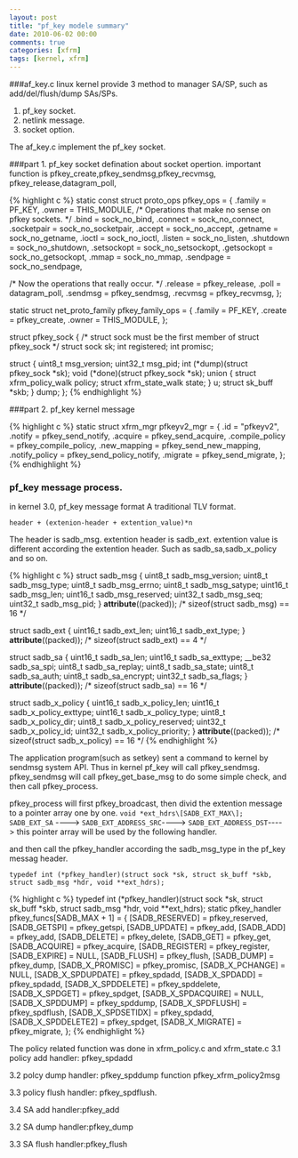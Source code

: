 ```yaml
---
layout: post
title: "pf_key modele summary"
date: 2010-06-02 00:00
comments: true
categories: [xfrm]
tags: [kernel, xfrm]
---
```


###af_key.c
linux kernel provide 3 method to manager SA/SP,
such as add/del/flush/dump SAs/SPs.
1. pf_key socket.
2. netlink message.
3. socket option.

The af_key.c implement the pf_key socket.

###part 1. pf_key socket defination about socket opertion.
important function is 
pfkey_create,pfkey_sendmsg,pfkey_recvmsg,
pfkey_release,datagram_poll, 


{% highlight c %}
static const struct proto_ops pfkey_ops = { 
.family        =    PF_KEY, 
.owner        =    THIS_MODULE, 
/* Operations that make no sense on pfkey sockets. */ 
.bind        =    sock_no_bind, 
.connect    =    sock_no_connect, 
.socketpair    =    sock_no_socketpair, 
.accept        =    sock_no_accept, 
.getname    =    sock_no_getname, 
.ioctl        =    sock_no_ioctl, 
.listen        =    sock_no_listen, 
.shutdown    =    sock_no_shutdown, 
.setsockopt    =    sock_no_setsockopt, 
.getsockopt    =    sock_no_getsockopt, 
.mmap        =    sock_no_mmap, 
.sendpage    =    sock_no_sendpage, 

/* Now the operations that really occur. */ 
.release    =    pfkey_release, 
.poll        =    datagram_poll, 
.sendmsg    =    pfkey_sendmsg, 
.recvmsg    =    pfkey_recvmsg, 
};


static struct net_proto_family pfkey_family_ops = { 
.family    =    PF_KEY, 
.create    =    pfkey_create, 
.owner    =    THIS_MODULE, 
};


struct pfkey_sock { 
/* struct sock must be the first member of struct pfkey_sock */ 
struct sock    sk; 
int        registered; 
int        promisc; 

struct { 
uint8_t        msg_version; 
uint32_t    msg_pid; 
int        (*dump)(struct pfkey_sock *sk); 
void        (*done)(struct pfkey_sock *sk); 
union { 
struct xfrm_policy_walk    policy; 
struct xfrm_state_walk    state; 
} u; 
struct sk_buff    *skb; 
} dump; 
}; 
{% endhighlight %}


###part 2. pf_key kernel message 

{% highlight c %}
static struct xfrm_mgr pfkeyv2_mgr =
{ 
.id        = "pfkeyv2", 
.notify        = pfkey_send_notify, 
.acquire    = pfkey_send_acquire, 
.compile_policy    = pfkey_compile_policy, 
.new_mapping    = pfkey_send_new_mapping, 
.notify_policy    = pfkey_send_policy_notify, 
.migrate    = pfkey_send_migrate, 
};
{% endhighlight %}

### pf_key message process.

in kernel 3.0, pf_key message format
A traditional TLV format. 

`header + (extenion-header + extention_value)*n`

The header is sadb_msg.
extention header is sadb_ext.
extention value is different according the extention header.
Such as sadb_sa,sadb_x_policy and so on.

{% highlight c %}
struct sadb_msg { 
uint8_t        sadb_msg_version; 
uint8_t        sadb_msg_type; 
uint8_t        sadb_msg_errno; 
uint8_t        sadb_msg_satype; 
uint16_t    sadb_msg_len; 
uint16_t    sadb_msg_reserved; 
uint32_t    sadb_msg_seq; 
uint32_t    sadb_msg_pid; 
} __attribute__((packed)); 
/* sizeof(struct sadb_msg) == 16 */ 

struct sadb_ext { 
uint16_t    sadb_ext_len; 
uint16_t    sadb_ext_type; 
} __attribute__((packed)); 
/* sizeof(struct sadb_ext) == 4 */ 


struct sadb_sa { 
uint16_t    sadb_sa_len; 
uint16_t    sadb_sa_exttype; 
__be32        sadb_sa_spi; 
uint8_t        sadb_sa_replay; 
uint8_t        sadb_sa_state; 
uint8_t        sadb_sa_auth; 
uint8_t        sadb_sa_encrypt; 
uint32_t    sadb_sa_flags; 
} __attribute__((packed)); 
/* sizeof(struct sadb_sa) == 16 */

struct sadb_x_policy { 
uint16_t    sadb_x_policy_len; 
uint16_t    sadb_x_policy_exttype; 
uint16_t    sadb_x_policy_type; 
uint8_t        sadb_x_policy_dir; 
uint8_t        sadb_x_policy_reserved; 
uint32_t    sadb_x_policy_id; 
uint32_t    sadb_x_policy_priority; 
} __attribute__((packed)); 
/* sizeof(struct sadb_x_policy) == 16 */
{% endhighlight %}

The application program(such as setkey) sent a command to kernel by sendmsg system API.
Thus in kernel pf_key will call pfkey_sendmsg.
pfkey_sendmsg will call pfkey_get_base_msg to do some simple check, and 
then call pfkey_process.

pfkey_process will first pfkey_broadcast, then divid the extention message
to a pointer array one by one.
`void *ext_hdrs\[SADB_EXT_MAX\]; `
`SADB_EXT_SA`         ---->
`SADB_EXT_ADDRESS_SRC`---->
`SADB_EXT_ADDRESS_DST`---->
this pointer array will be used by the following handler.

and then call the pfkey_handler according the sadb_msg_type in the pf_key messag header.


`typedef int (*pfkey_handler)(struct sock *sk, struct sk_buff *skb, struct sadb_msg *hdr, void **ext_hdrs); `

{% highlight c %}
typedef int (*pfkey_handler)(struct sock *sk, struct sk_buff *skb, struct sadb_msg *hdr, void **ext_hdrs); 
static pfkey_handler pfkey_funcs[SADB_MAX + 1] = { 
[SADB_RESERVED]        = pfkey_reserved, 
[SADB_GETSPI]        = pfkey_getspi, 
[SADB_UPDATE]        = pfkey_add, 
[SADB_ADD]        = pfkey_add, 
[SADB_DELETE]        = pfkey_delete, 
[SADB_GET]        = pfkey_get, 
[SADB_ACQUIRE]        = pfkey_acquire, 
[SADB_REGISTER]        = pfkey_register, 
[SADB_EXPIRE]        = NULL, 
[SADB_FLUSH]        = pfkey_flush, 
[SADB_DUMP]        = pfkey_dump, 
[SADB_X_PROMISC]    = pfkey_promisc, 
[SADB_X_PCHANGE]    = NULL, 
[SADB_X_SPDUPDATE]    = pfkey_spdadd, 
[SADB_X_SPDADD]        = pfkey_spdadd, 
[SADB_X_SPDDELETE]    = pfkey_spddelete, 
[SADB_X_SPDGET]        = pfkey_spdget, 
[SADB_X_SPDACQUIRE]    = NULL, 
[SADB_X_SPDDUMP]    = pfkey_spddump, 
[SADB_X_SPDFLUSH]    = pfkey_spdflush, 
[SADB_X_SPDSETIDX]    = pfkey_spdadd, 
[SADB_X_SPDDELETE2]    = pfkey_spdget, 
[SADB_X_MIGRATE]    = pfkey_migrate, 
};
{% endhighlight %}

The policy related function was done in xfrm_policy.c and xfrm_state.c
3.1  policy add handler: pfkey_spdadd

3.2  polcy dump handler: pfkey_spddump
function pfkey_xfrm_policy2msg

3.3  policy flush handler: pfkey_spdflush.

3.4  SA add handler:pfkey_add

3.2  SA dump handler:pfkey_dump

3.3  SA flush handler:pfkey_flush
